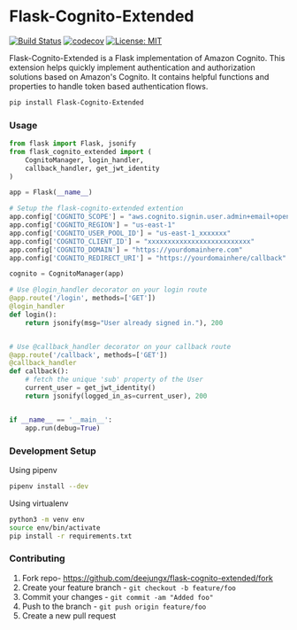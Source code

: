 # Flask-Cognito-Extended

[![Build Status](https://travis-ci.com/deejungx/flask-cognito-extended.svg?branch=master)](https://travis-ci.com/deejungx/flask-cognito-extended)
[![codecov](https://codecov.io/gh/deejungx/flask-cognito-extended/branch/master/graph/badge.svg?token=U1N05DKQ1E)](https://codecov.io/gh/deejungx/flask-cognito-extended)
[![License: MIT](https://img.shields.io/badge/License-MIT-yellow.svg)](https://opensource.org/licenses/MIT)

Flask-Cognito-Extended is a Flask implementation of Amazon Cognito. This extension helps quickly implement authentication and authorization solutions based on Amazon's Cognito. It contains helpful functions and properties to handle token based authentication flows.

```bash
pip install Flask-Cognito-Extended
```

### Usage

```python
from flask import Flask, jsonify
from flask_cognito_extended import (
    CognitoManager, login_handler,
    callback_handler, get_jwt_identity
)

app = Flask(__name__)

# Setup the flask-cognito-extended extention
app.config['COGNITO_SCOPE'] = "aws.cognito.signin.user.admin+email+openid+profile"
app.config['COGNITO_REGION'] = "us-east-1"
app.config['COGNITO_USER_POOL_ID'] = "us-east-1_xxxxxxx"
app.config['COGNITO_CLIENT_ID'] = "xxxxxxxxxxxxxxxxxxxxxxxxxx"
app.config['COGNITO_DOMAIN'] = "https://yourdomainhere.com"
app.config['COGNITO_REDIRECT_URI'] = "https://yourdomainhere/callback"

cognito = CognitoManager(app)

# Use @login_handler decorator on your login route
@app.route('/login', methods=['GET'])
@login_handler
def login():
    return jsonify(msg="User already signed in."), 200


# Use @callback_handler decorator on your callback route
@app.route('/callback', methods=['GET'])
@callback_handler
def callback():
    # fetch the unique 'sub' property of the User
    current_user = get_jwt_identity()
    return jsonify(logged_in_as=current_user), 200


if __name__ == '__main__':
    app.run(debug=True)
```

### Development Setup

Using pipenv
```bash
pipenv install --dev 
```
Using virtualenv
```bash
python3 -m venv env
source env/bin/activate
pip install -r requirements.txt
```

### Contributing

1. Fork repo- https://github.com/deejungx/flask-cognito-extended/fork
2. Create your feature branch - `git checkout -b feature/foo`
3. Commit your changes - `git commit -am "Added foo"`
4. Push to the branch - `git push origin feature/foo`
5. Create a new pull request

